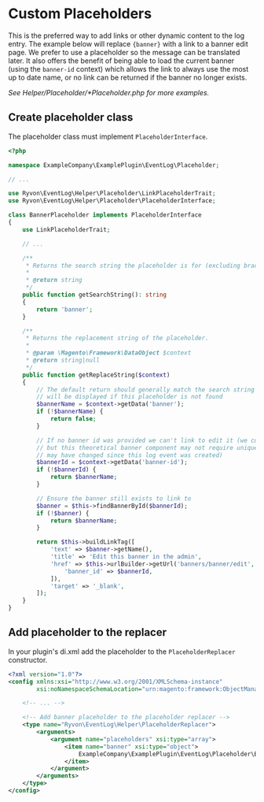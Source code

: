 # Custom Placeholders

This is the preferred way to add links or other dynamic content to the log entry.  The
example below will replace `{banner}` with a link to a banner edit page.  We prefer to
use a placeholder so the message can be translated later.  It also offers the benefit of
being able to load the current banner (using the `banner-id` context) which allows the
link to always use the most up to date name, or no link can be returned if the banner
no longer exists.

*See Helper/Placeholder/\*Placeholder.php for more examples.*


## Create placeholder class

The placeholder class must implement `PlaceholderInterface`.

```php
<?php

namespace ExampleCompany\ExamplePlugin\EventLog\Placeholder;

// ...

use Ryvon\EventLog\Helper\Placeholder\LinkPlaceholderTrait;
use Ryvon\EventLog\Helper\Placeholder\PlaceholderInterface;

class BannerPlaceholder implements PlaceholderInterface
{
    use LinkPlaceholderTrait;

    // ...

    /**
     * Returns the search string the placeholder is for (excluding brackets).
     *
     * @return string
     */
    public function getSearchString(): string
    {
        return 'banner';
    }

    /**
     * Returns the replacement string of the placeholder.
     *
     * @param \Magento\Framework\DataObject $context
     * @return string|null
     */
    public function getReplaceString($context)
    {
        // The default return should generally match the search string since that is what
        // will be displayed if this placeholder is not found
        $bannerName = $context->getData('banner');
        if (!$bannerName) {
            return false;
        }

        // If no banner id was provided we can't link to edit it (we could search by name
        // but this theoretical banner component may not require unique names, or the name
        // may have changed since this log event was created)
        $bannerId = $context->getData('banner-id');
        if (!$bannerId) {
            return $bannerName;
        }

        // Ensure the banner still exists to link to
        $banner = $this->findBannerById($bannerId);
        if (!$banner) {
            return $bannerName;
        }

        return $this->buildLinkTag([
            'text' => $banner->getName(),
            'title' => 'Edit this banner in the admin',
            'href' => $this->urlBuilder->getUrl('banners/banner/edit', [
                'banner_id' => $bannerId,
            ]),
            'target' => '_blank',
        ]);
    }
}
```

## Add placeholder to the replacer

In your plugin's di.xml add the placeholder to the `PlaceholderReplacer` constructor.

```xml
<?xml version="1.0"?>
<config xmlns:xsi="http://www.w3.org/2001/XMLSchema-instance"
        xsi:noNamespaceSchemaLocation="urn:magento:framework:ObjectManager/etc/config.xsd">

    <!-- ... -->

    <!-- Add banner placeholder to the placeholder replacer -->
    <type name="Ryvon\EventLog\Helper\PlaceholderReplacer">
        <arguments>
            <argument name="placeholders" xsi:type="array">
                <item name="banner" xsi:type="object">
                    ExampleCompany\ExamplePlugin\EventLog\Placeholder\BannerPlaceholder
                </item>
            </argument>
        </arguments>
    </type>
</config>
```
